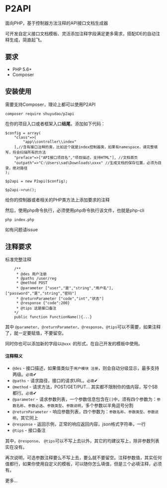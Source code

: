 # P2API

面向PHP，基于控制器方法注释的API接口文档生成器

可开发自定义接口文档模板、灵活添加注释字段满足更多需求，搭配IDE的自动注释生成，简直起飞。


要求
------------
- PHP 5.6+
- Composer

安装使用
------------
需要支持Composer，理论上都可以使用P2API

```
composer require shuyudao/p2api
```

在你的项目入口或者框架入口**结尾**，添加如下代码：

```
$config = array(
    "class"=>[
        "app\\controller\\index"
    ],//含有接口注释的类，比如这个就是index控制器类，如果有namespace，请完整填写，将会扫描所有的方法
    "preface"=>["API接口项目名","项目描述，支持HTML"], //文档首页
    "outpath"=>"C:\Users\sad\Downloads\xxxx" //生成文档的保存位置，必须为目录，绝对路径
); 

$p2api = new P2api($config);

$p2api->run();
```

给你的控制器或者相关的PHP类方法上添加要求的注释

然后，使用php命令执行，必须使用php命令执行该文件，也就是php-cli
```
php index.php 
```
如有问题请issue

注释要求
--------

标准完整注释
```
    /**
     * @des 用户注册
     * @paths /user/reg
     * @method POST
     * @parameter ["user","是","string","用户名"],["password","是","string","密码"]
     * @returnParameter ["code","int","状态"]
     * @response {"code":200}
     * @tips 这是接口备注
    */
    public function FunctionName(){...}
```
其中 `@parameter`、`@returnParameter`、`@response`、`@tips`可以不需要，如果注释了，就一定要赋值，不要留空。

同时你也可以添加新的字段以`@xxx `的形式，在自己开发的模板中使用。

#### 注释释义

- `@des` - 接口描述，如果值类似于`用户模块 注册`，则会自动分级显示，最多支持两级。`必填`✔
- `@paths` - 请求路径，接口的请求URL。`必填`✔
- `@method` - 请求方法，POST/GET/PUT... 其实都不限制你的值内容，写个SB都行。`必填`✔
- `@parameter` - 请求参数列表，一个参数信息包含在`[]`中，须有四个参数为：`参数名称`、`参数必选`、`参数类型`、`参数说明`，多个参数以半角逗号分割
- `@returnParameter` - 响应参数列表，四个参数为：`参数名称`、`参数类型`、`参数说明`，其它同上
- `@response` - 返回示例，正常的响应返回内容，json格式字符串，一行
- `@tips` - 接口备注

其中，`@response`、 `@tips`可以不写上去以外，其它的均建议写上，除非参数列表实在没有。

再次说明，可选参数注释要么不写上去，要么就不要留空。注释参数值，其实任何值都行，如果你使用自定义的模板，可以随你怎么填值，但是三个必填注释，必须有。

更多...
